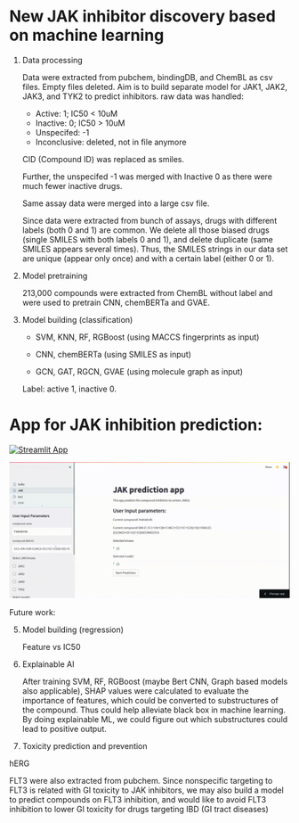 # New JAK inhibitor discovery based on machine learning

1. Data processing

   Data were extracted from pubchem, bindingDB, and ChemBL as csv files. Empty files deleted. Aim is to build separate model for JAK1, JAK2, JAK3, and TYK2 to predict inhibitors.
   raw data was handled: 
     * Active: 1; IC50 < 10uM
     * Inactive: 0; IC50 > 10uM
     * Unspecifed: -1 
     * Inconclusive: deleted, not in file anymore

   CID (Compound ID) was replaced as smiles. 

   Further, the unspecifed -1 was merged with Inactive 0 as there were much fewer inactive drugs. 

   Same assay data were merged into a large csv file. 

   Since data were extracted from bunch of assays, drugs with different labels (both 0 and 1) are common. We delete all those biased drugs (single SMILES with both labels 0 and 1), and delete duplicate (same SMILES appears several times). Thus, the SMILES strings in our data set are unique (appear only once) and with a certain label (either 0 or 1). 
   
   
2. Model pretraining

   213,000 compounds were extracted from ChemBL without label and were used to pretrain CNN, chemBERTa and GVAE. 
  
4. Model building (classification)

   * SVM, KNN, RF, RGBoost (using MACCS fingerprints as input)
   
   * CNN, chemBERTa (using SMILES as input)
   
   * GCN, GAT, RGCN, GVAE (using molecule graph as input) 
   
   Label: active 1, inactive 0. 
   

# App for JAK inhibition prediction: 


<!-- [![Streamlit App](streamlit_logo.png)](https://yingzibu-jak-app-version-2-hello-dym1uj.streamlitapp.com/JAK) -->

[![Streamlit App](https://static.streamlit.io/badges/streamlit_badge_black_white.svg)](https://yingzibu-jak-app-version-2-hello-dym1uj.streamlitapp.com/JAK)

<!-- Once you deploy your app, you can embed this badge right into your GitHub readme.md as follows:

```markdown
[![Streamlit App](https://static.streamlit.io/badges/streamlit_badge_black_white.svg)](https://share.streamlit.io/yourGitHubName/yourRepo/yourApp/)
```
 -->
![streamlit-hello-2022-08-13-03-08-23.gif](streamlit-hello-2022-08-13-03-08-23.gif)

   
Future work: 
   
5. Model building (regression)

   Feature vs IC50
   
6. Explainable AI

   After training SVM, RF, RGBoost (maybe Bert CNN, Graph based models also applicable), SHAP values were calculated to evaluate the importance of features, which could be converted to substructures of the compound. Thus could help alleviate black box in machine learning. By doing explainable ML, we could figure out which substructures could lead to positive output.   

7. Toxicity prediction and prevention 

  hERG
   
   FLT3 were also extracted from pubchem. Since nonspecific targeting to FLT3 is related with GI toxicity to JAK inhibitors, we may also build a model to predict compounds on FLT3 inhibition, and would like to avoid FLT3 inhibition to lower GI toxicity for drugs targeting IBD (GI tract diseases)
